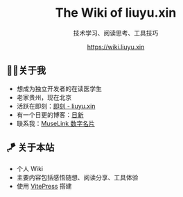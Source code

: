 <div align='center'>
<h1>The Wiki of liuyu.xin</h1>
<p>技术学习、阅读思考、工具技巧</p>
<p><a href='https://wiki.liuyu.xin' target='_blank'>https://wiki.liuyu.xin</a></p>
</div>

## 👨‍💻关于我

- 想成为独立开发者的在读医学生
- 老家贵州，现在北京
- 活跃在即刻：[即刻 - liuyu.xin](https://m.okjike.com/users/561f7160-d58c-4156-ab66-a103c9955e52)
- 有一个日更的博客：[日新](https://day.liuyu.xin)
- 联系我：[MuseLink 数字名片](https://muselink.cc/gvenusleo)

## 🪁 关于本站

- 个人 Wiki
- 主要内容包括感悟随想、阅读分享、工具体验
- 使用 [VitePress](https://vitepress.vuejs.org/) 搭建